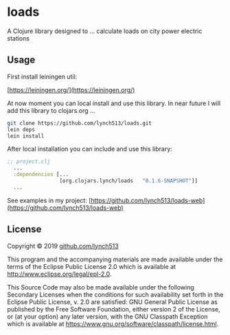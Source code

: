 # loads

A Clojure library designed to ... calculate loads on city power electric stations

## Usage

First install leiningen util:

[https://leiningen.org/](https://leiningen.org/)

At now moment you can local install and use this library. In near future I will add this library to clojars.org ...

```bash
git clone https://github.com/lynch513/loads.git
lein deps
lein install
```

After local installation you can include and use this library: 

```clj
;; project.clj
  ...
  :dependencies [...
                 [org.clojars.lynch/loads   "0.1.6-SNAPSHOT"]]
  ...
```

See examples in my project: [https://github.com/lynch513/loads-web](https://github.com/lynch513/loads-web)

## License

Copyright © 2019 [github.com/lynch513](github.com/lynch513)

This program and the accompanying materials are made available under the
terms of the Eclipse Public License 2.0 which is available at
http://www.eclipse.org/legal/epl-2.0.

This Source Code may also be made available under the following Secondary
Licenses when the conditions for such availability set forth in the Eclipse
Public License, v. 2.0 are satisfied: GNU General Public License as published by
the Free Software Foundation, either version 2 of the License, or (at your
option) any later version, with the GNU Classpath Exception which is available
at https://www.gnu.org/software/classpath/license.html.
